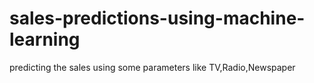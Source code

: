 # sales-predictions-using-machine-learning
predicting the sales using some parameters like TV,Radio,Newspaper
